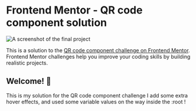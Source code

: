 # Frontend Mentor - QR code component solution

![A screenshot of the final project](design/screenshot.png)

This is a solution to the [QR code component challenge on Frontend Mentor](https://www.frontendmentor.io/challenges/qr-code-component-iux_sIO_H). Frontend Mentor challenges help you improve your coding skills by building realistic projects. 

## Welcome! 👋

This is my solution for the QR code component challenge 
I add some extra hover effects, and used some variable values on the way inside the :root !
